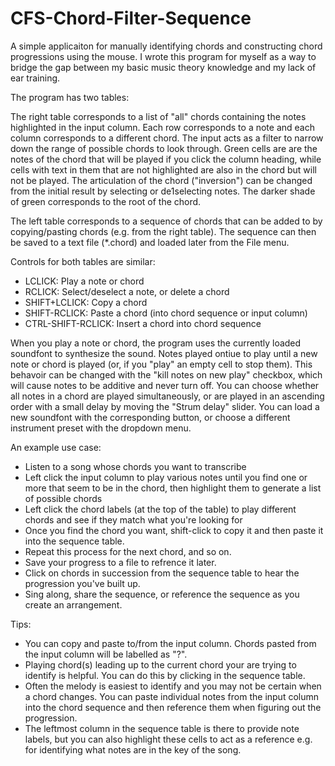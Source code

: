 # CFS-Chord-Filter-Sequence
A simple applicaiton for manually identifying chords and constructing chord progressions using the mouse.
I wrote this program for myself as a way to bridge the gap between my basic music theory knowledge and my lack of ear training.

The program has two tables:

The right table corresponds to a list of "all" chords containing the notes highlighted in the input column.
Each row corresponds to a note and each column corresponds to a different chord.
The input acts as a filter to narrow down the range of possible chords to look through.
Green cells are are the notes of the chord that will be played if you click the column heading,
while cells with text in them that are not highlighted are also in the chord but will not be played.
The articulation of the chord ("inversion") can be changed from the initial result by selecting or de1selecting notes.
The darker shade of green corresponds to the root of the chord.

The left table corresponds to a sequence of chords that can be added to by copying/pasting chords (e.g. from the right table).
The sequence can then be saved to a text file (\*.chord) and loaded later from the File menu.

Controls for both tables are similar:
- LCLICK:			Play a note or chord
- RCLICK:			Select/deselect a note, or delete a chord
- SHIFT+LCLICK:	Copy a chord
- SHIFT-RCLICK:	Paste a chord (into chord sequence or input column)
- CTRL-SHIFT-RCLICK: Insert a chord into chord sequence

When you play a note or chord, the program uses the currently loaded soundfont to synthesize the sound.
Notes played ontiue to play until a new note or chord is played (or, if you "play" an empty cell to stop them).
This behavoir can be changed with the "kill notes on new play" checkbox, which will cause notes to be additive and never turn off.
You can choose whether all notes in a chord are played simultaneously, or are played in an ascending order with a small delay by moving the "Strum delay" slider.
You can load a new soundfont with the corresponding button, or choose a different instrument preset with the dropdown menu.

An example use case:
- Listen to a song whose chords you want to transcribe
- Left click the input column to play various notes until you find one or more that seem to be in the chord, then highlight them to generate a list of possible chords
- Left click the chord labels (at the top of the table) to play different chords and see if they match what you're looking for
- Once you find the chord you want, shift-click to copy it and then paste it into the sequence table.
- Repeat this process for the next chord, and so on.
- Save your progress to a file to refrence it later.
- Click on chords in succession from the sequence table to hear the progression you've built up.
- Sing along, share the sequence, or reference the sequence as you create an arrangement.

Tips:
- You can copy and paste to/from the input column. Chords pasted from the input column will be labelled as "?".
- Playing chord(s) leading up to the current chord your are trying to identify is helpful.
You can do this by clicking in the sequence table.
- Often the melody is easiest to identify and you may not be certain when a chord changes.
You can paste individual notes from the input column into the chord sequence and then reference them when figuring out the progression.
- The leftmost column in the sequence table is there to provide note labels,
but you can also highlight these cells to act as a reference e.g. for identifying what notes are in the key of the song.
